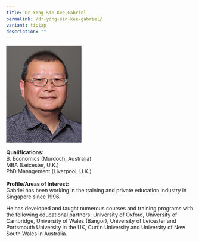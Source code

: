 ```yaml
---
title: Dr Yong Sin Kee,Gabriel
permalink: /dr-yong-sin-kee-gabriel/
variant: tiptap
description: ""
---
```

<p></p>
<div class="isomer-image-wrapper">
<img style="width: 40%;" height="auto" width="100%" alt="Image of Dr Yong Sin Kee, Gabriel" src="/images/IS/IS_YONG_SIN_KEE_GABRIEL_10497.jpg">
</div>
<p><strong>Qualifications:</strong> 
<br>B. Economics (Murdoch, Australia)
<br>MBA (Leicester, U.K.)
<br>PhD Management (Liverpool, U.K.)
<br>
<br><strong>Profile/Areas of Interest:&nbsp;</strong> 
<br>Gabriel has been working in the training and private education industry
in Singapore since 1996.&nbsp;</p>
<p>He has developed and taught numerous courses and training programs with
the following educational partners: University of Oxford, University of
Cambridge, University of Wales (Bangor), University of Leicester and Portsmouth
University in the UK, Curtin University and University of New South Wales
in Australia.</p>